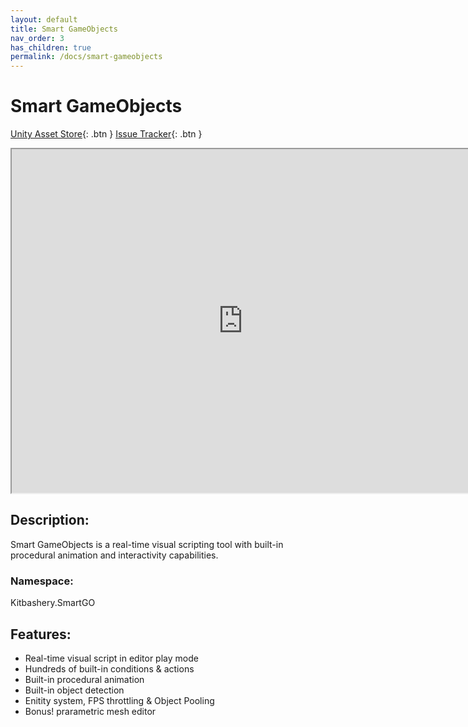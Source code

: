 ```yaml
---
layout: default
title: Smart GameObjects
nav_order: 3
has_children: true
permalink: /docs/smart-gameobjects
---
```


# Smart GameObjects
[Unity Asset Store](https://assetstore.unity.com/packages/slug/248930){: .btn }
[Issue Tracker](https://github.com/Kitbashery/smart-gameobjects-issue-tracker/issues){: .btn }

<iframe width="740" height="550" src="https://www.youtube.com/embed/EbSKHIubecI"> </iframe>

## Description:
Smart GameObjects is a real-time visual scripting tool with built-in procedural animation and interactivity capabilities.

### Namespace:
Kitbashery.SmartGO

## Features:
* Real-time visual script in editor play mode
* Hundreds of built-in conditions & actions
* Built-in procedural animation
* Built-in object detection
* Enitity system, FPS throttling & Object Pooling
* Bonus! prarametric mesh editor

